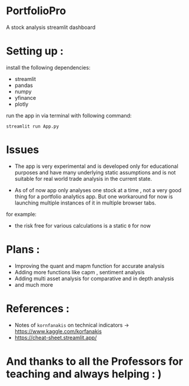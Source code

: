 # PortfolioPro
 A stock analysis streamlit dashboard

# Setting up : 

install the following dependencies:

- streamlit
- pandas
- numpy
- yfinance 
- plotly

run the app in via terminal with following command: 

`streamlit run App.py`

# Issues 

- The app is very experimental and is developed only for educational purposes and have many underlying static assumptions and is not suitable for real world trade analysis in the current state. 

- As of of now app only analyses one stock at a time , not a very good thing for a portfolio analytics app. But one workaround for now is launching multiple instances of it in multiple browser tabs.

for example: 

- the risk free for various calculations is a static `0` for now

# Plans :

- Improving the quant and mapm function for accurate analysis 
- Adding more functions like capm , sentiment analysis 
- Adding multi asset analysis for comparative and in depth analysis 
- and much more

# References : 

- Notes of `kornfanakis` on technical indicators -> https://www.kaggle.com/korfanakis
- https://cheat-sheet.streamlit.app/

# And thanks to all the Professors for teaching and always helping : )




